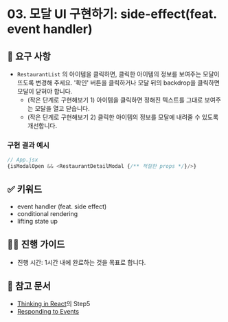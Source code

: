 # 03. 모달 UI 구현하기: side-effect(feat. event handler)

## 🎯 요구 사항
- `RestaurantList` 의 아이템을 클릭하면, 클릭한 아이템의 정보를 보여주는 모달이 뜨도록 변경해 주세요. '확인' 버튼을 클릭하거나 모달 뒤의 backdrop을 클릭하면 모달이 닫혀야 합니다.
  - (작은 단계로 구현해보기 1) 아이템을 클릭하면 정해진 텍스트를 그대로 보여주는 모달을 열고 닫습니다.
  - (작은 단계로 구현해보기 2) 클릭한 아이템의 정보를 모달에 내려줄 수 있도록 개선합니다.

### 구현 결과 예시
```javascript
// App.jsx
{isModalOpen && <RestaurantDetailModal {/** 적절한 props */}/>}
```    

## ✅ 키워드
- event handler (feat. side effect)
- conditional rendering
- lifting state up

## 🧙‍♀️ 진행 가이드
- 진행 시간: 1시간 내에 완료하는 것을 목표로 합니다. 

## 🔗 참고 문서
- [Thinking in React](https://react.dev/learn/thinking-in-react)의 Step5
- [Responding to Events](https://react.dev/learn/responding-to-events)

